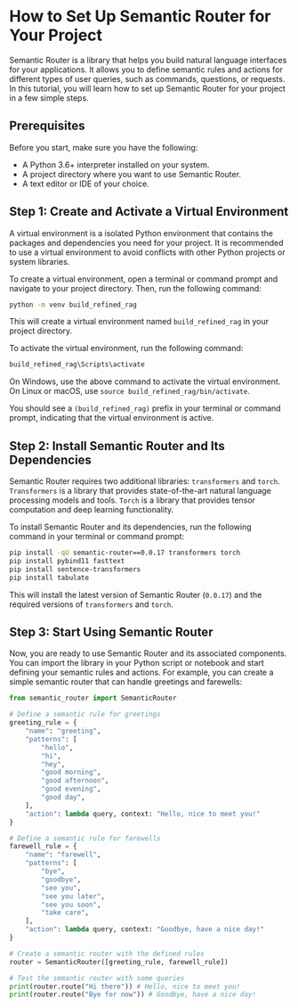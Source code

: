 
# How to Set Up Semantic Router for Your Project

Semantic Router is a library that helps you build natural language interfaces for your applications. It allows you to define semantic rules and actions for different types of user queries, such as commands, questions, or requests. In this tutorial, you will learn how to set up Semantic Router for your project in a few simple steps.

## Prerequisites

Before you start, make sure you have the following:

- A Python 3.6+ interpreter installed on your system.
- A project directory where you want to use Semantic Router.
- A text editor or IDE of your choice.

## Step 1: Create and Activate a Virtual Environment

A virtual environment is a isolated Python environment that contains the packages and dependencies you need for your project. It is recommended to use a virtual environment to avoid conflicts with other Python projects or system libraries.

To create a virtual environment, open a terminal or command prompt and navigate to your project directory. Then, run the following command:

```bash
python -m venv build_refined_rag
```

This will create a virtual environment named `build_refined_rag` in your project directory.

To activate the virtual environment, run the following command:

```bash
build_refined_rag\Scripts\activate
```

On Windows, use the above command to activate the virtual environment. On Linux or macOS, use `source build_refined_rag/bin/activate`.

You should see a `(build_refined_rag)` prefix in your terminal or command prompt, indicating that the virtual environment is active.

## Step 2: Install Semantic Router and Its Dependencies

Semantic Router requires two additional libraries: `transformers` and `torch`. `Transformers` is a library that provides state-of-the-art natural language processing models and tools. `Torch` is a library that provides tensor computation and deep learning functionality.

To install Semantic Router and its dependencies, run the following command in your terminal or command prompt:

```bash
pip install -qU semantic-router==0.0.17 transformers torch
pip install pybind11 fasttext
pip install sentence-transformers
pip install tabulate

```

This will install the latest version of Semantic Router (`0.0.17`) and the required versions of `transformers` and `torch`.

## Step 3: Start Using Semantic Router

Now, you are ready to use Semantic Router and its associated components. You can import the library in your Python script or notebook and start defining your semantic rules and actions. For example, you can create a simple semantic router that can handle greetings and farewells:

```python
from semantic_router import SemanticRouter

# Define a semantic rule for greetings
greeting_rule = {
    "name": "greeting",
    "patterns": [
        "hello",
        "hi",
        "hey",
        "good morning",
        "good afternoon",
        "good evening",
        "good day",
    ],
    "action": lambda query, context: "Hello, nice to meet you!"
}

# Define a semantic rule for farewells
farewell_rule = {
    "name": "farewell",
    "patterns": [
        "bye",
        "goodbye",
        "see you",
        "see you later",
        "see you soon",
        "take care",
    ],
    "action": lambda query, context: "Goodbye, have a nice day!"
}

# Create a semantic router with the defined rules
router = SemanticRouter([greeting_rule, farewell_rule])

# Test the semantic router with some queries
print(router.route("Hi there")) # Hello, nice to meet you!
print(router.route("Bye for now")) # Goodbye, have a nice day!
```

